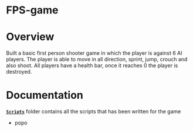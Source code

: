 # FPS-game
# Overview
Built a basic first person shooter game in which the player is against 6 AI players. The player is able to move in all direction, sprint, jump, crouch and also shoot. All players have a health bar, once it reaches 0 the player is destroyed.  
# Documentation

[**`Scripts`**](Scripts) folder contains all the scripts that has been written for the game  
 - popo
